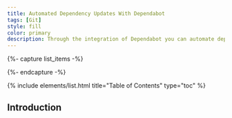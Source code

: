 ```yaml
---
title: Automated Dependency Updates With Dependabot
tags: [Git]
style: fill
color: primary
description: Through the integration of Dependabot you can automate dependecy updates on your projects. Do you want to know more?
---
```


{%- capture list_items -%}

{%- endcapture -%}

{% include elements/list.html title="Table of Contents" type="toc" %}

## Introduction

